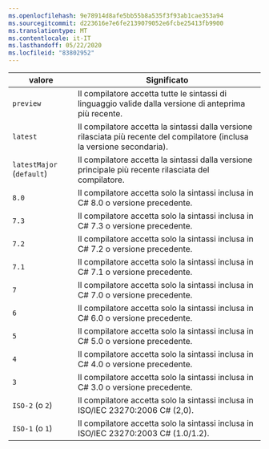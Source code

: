 ```yaml
---
ms.openlocfilehash: 9e78914d8afe5bb55b8a535f3f93ab1cae353a94
ms.sourcegitcommit: d223616e7e6fe2139079052e6fcbe25413fb9900
ms.translationtype: MT
ms.contentlocale: it-IT
ms.lasthandoff: 05/22/2020
ms.locfileid: "83802952"
---
```

| valore                     | Significato                                                                                                 |
|---------------------------|---------------------------------------------------------------------------------------------------------|
| `preview`                 | Il compilatore accetta tutte le sintassi di linguaggio valide dalla versione di anteprima più recente.                         |
| `latest`                  | Il compilatore accetta la sintassi dalla versione rilasciata più recente del compilatore (inclusa la versione secondaria). |
| `latestMajor` (`default`) | Il compilatore accetta la sintassi dalla versione principale più recente rilasciata del compilatore.                     |
| `8.0`                     | Il compilatore accetta solo la sintassi inclusa in C# 8.0 o versione precedente.                                   |
| `7.3`                     | Il compilatore accetta solo la sintassi inclusa in C# 7.3 o versione precedente.                                   |
| `7.2`                     | Il compilatore accetta solo la sintassi inclusa in C# 7.2 o versione precedente.                                   |
| `7.1`                     | Il compilatore accetta solo la sintassi inclusa in C# 7.1 o versione precedente.                                   |
| `7`                       | Il compilatore accetta solo la sintassi inclusa in C# 7.0 o versione precedente.                                   |
| `6`                       | Il compilatore accetta solo la sintassi inclusa in C# 6.0 o versione precedente.                                   |
| `5`                       | Il compilatore accetta solo la sintassi inclusa in C# 5.0 o versione precedente.                                   |
| `4`                       | Il compilatore accetta solo la sintassi inclusa in C# 4.0 o versione precedente.                                   |
| `3`                       | Il compilatore accetta solo la sintassi inclusa in C# 3.0 o versione precedente.                                   |
| `ISO-2` (o `2`)          | Il compilatore accetta solo la sintassi inclusa in ISO/IEC 23270:2006 C# (2,0).                       |
| `ISO-1` (o `1`)          | Il compilatore accetta solo la sintassi inclusa in ISO/IEC 23270:2003 C# (1.0/1.2).                   |
